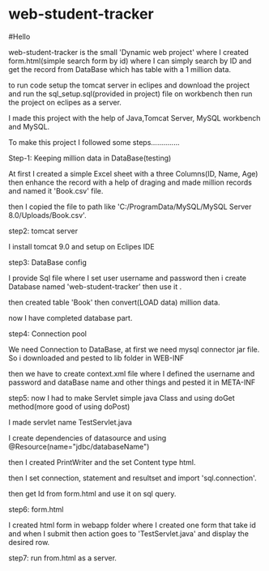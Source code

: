 # web-student-tracker


#Hello

web-student-tracker is the small 'Dynamic web project' where I created form.html(simple search form by id) where I can simply search by ID and get the record from DataBase which has table with a 1 million data.


to run code setup the tomcat server in eclipes and download the project and run the sql_setup.sql(provided in project) file on workbench then run the project on eclipes as a server.

I made this project with the help of Java,Tomcat Server, MySQL workbench and MySQL.

To make this project I followed some steps..............



Step-1: Keeping million data in DataBase(testing)

At first I created a simple Excel sheet with a three Columns(ID, Name, Age) then enhance the record with a help of draging and made million records and named it 'Book.csv' file.


then I copied the file to path like 'C:/ProgramData/MySQL/MySQL Server 8.0/Uploads/Book.csv'.





step2: tomcat server

I install tomcat 9.0 and setup on Eclipes IDE 





step3: DataBase config

I provide Sql file where I set user username and password then i create Database named 'web-student-tracker' then use it .

then created table 'Book' then convert(LOAD data) million data.


now I have completed database part.




step4: Connection pool

We need Connection to DataBase, at first we need mysql connector jar file. So i downloaded and pested to lib folder in WEB-INF

then we have to create context.xml file where I defined the username and password and dataBase name and other things and pested it in META-INF



step5: now I had to make Servlet simple java Class and using doGet method(more good of using doPost)

I made servlet name TestServlet.java 

I create dependencies of datasource and using @Resource(name="jdbc/databaseName")

then I created PrintWriter and the set Content type html.


then I set connection, statement and resultset and import 'sql.connection'.


then get Id from form.html and use it on sql query.


step6: form.html


I created html form in webapp folder where I created one form that take id and when I submit then action goes to 'TestServlet.java' and display the desired row.



step7: run from.html as a server.


